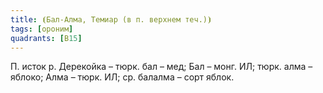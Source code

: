 ```yaml
---
title: ⦗Бал-Алма, Темиар (в п. верхнем теч.)⦘
tags: [ороним]
quadrants: [В15]
---
```


П. исток р. Дерекойка – тюрк. бал – мед; Бал – монг. ИЛ; тюрк. алма – яблоко;
Алма – тюрк. ИЛ; ср. балалма – сорт яблок.
